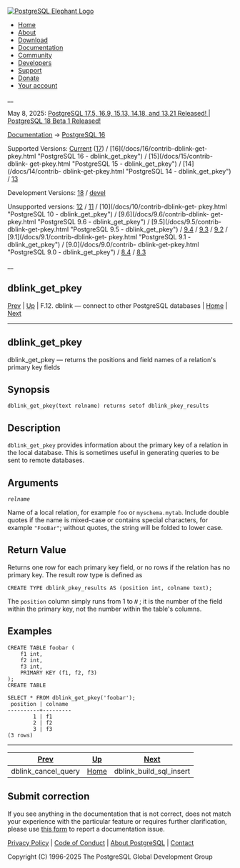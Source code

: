 [ ![PostgreSQL Elephant Logo](/media/img/about/press/elephant.png) ](/)

  * [Home](/ "Home")
  * [About](/about/ "About")
  * [Download](/download/ "Download")
  * [Documentation](/docs/ "Documentation")
  * [Community](/community/ "Community")
  * [Developers](/developer/ "Developers")
  * [Support](/support/ "Support")
  * [Donate](/about/donate/ "Donate")
  * [Your account](/account/ "Your account")

__

May 8, 2025: [ PostgreSQL 17.5, 16.9, 15.13, 14.18, and 13.21 Released! ](/about/news/postgresql-175-169-1513-1418-and-1321-released-3072/) | [ PostgreSQL 18 Beta 1 Released! ](/about/news/postgresql-18-beta-1-released-3070/)

[Documentation](/docs/ "Documentation") -> [PostgreSQL
16](/docs/16/index.html)

Supported Versions: [Current](/docs/current/contrib-dblink-get-pkey.html
"PostgreSQL 17 - dblink_get_pkey") ([17](/docs/17/contrib-dblink-get-pkey.html
"PostgreSQL 17 - dblink_get_pkey")) / [16](/docs/16/contrib-dblink-get-
pkey.html "PostgreSQL 16 - dblink_get_pkey") / [15](/docs/15/contrib-dblink-
get-pkey.html "PostgreSQL 15 - dblink_get_pkey") / [14](/docs/14/contrib-
dblink-get-pkey.html "PostgreSQL 14 - dblink_get_pkey") /
[13](/docs/13/contrib-dblink-get-pkey.html "PostgreSQL 13 - dblink_get_pkey")

Development Versions: [18](/docs/18/contrib-dblink-get-pkey.html "PostgreSQL
18 - dblink_get_pkey") / [devel](/docs/devel/contrib-dblink-get-pkey.html
"PostgreSQL devel - dblink_get_pkey")

Unsupported versions: [12](/docs/12/contrib-dblink-get-pkey.html "PostgreSQL
12 - dblink_get_pkey") / [11](/docs/11/contrib-dblink-get-pkey.html
"PostgreSQL 11 - dblink_get_pkey") / [10](/docs/10/contrib-dblink-get-
pkey.html "PostgreSQL 10 - dblink_get_pkey") / [9.6](/docs/9.6/contrib-dblink-
get-pkey.html "PostgreSQL 9.6 - dblink_get_pkey") / [9.5](/docs/9.5/contrib-
dblink-get-pkey.html "PostgreSQL 9.5 - dblink_get_pkey") /
[9.4](/docs/9.4/contrib-dblink-get-pkey.html "PostgreSQL 9.4 -
dblink_get_pkey") / [9.3](/docs/9.3/contrib-dblink-get-pkey.html "PostgreSQL
9.3 - dblink_get_pkey") / [9.2](/docs/9.2/contrib-dblink-get-pkey.html
"PostgreSQL 9.2 - dblink_get_pkey") / [9.1](/docs/9.1/contrib-dblink-get-
pkey.html "PostgreSQL 9.1 - dblink_get_pkey") / [9.0](/docs/9.0/contrib-
dblink-get-pkey.html "PostgreSQL 9.0 - dblink_get_pkey") /
[8.4](/docs/8.4/contrib-dblink-get-pkey.html "PostgreSQL 8.4 -
dblink_get_pkey") / [8.3](/docs/8.3/contrib-dblink-get-pkey.html "PostgreSQL
8.3 - dblink_get_pkey")

__

dblink_get_pkey  
---  
[Prev](contrib-dblink-cancel-query.html "dblink_cancel_query")  | [Up](dblink.html "F.12. dblink — connect to other PostgreSQL databases") | F.12. dblink — connect to other PostgreSQL databases | [Home](index.html "PostgreSQL 16.9 Documentation") |  [Next](contrib-dblink-build-sql-insert.html "dblink_build_sql_insert")  
  
* * *

## dblink_get_pkey

dblink_get_pkey — returns the positions and field names of a relation's
primary key fields

## Synopsis

    
    
    dblink_get_pkey(text relname) returns setof dblink_pkey_results
    

## Description

`dblink_get_pkey` provides information about the primary key of a relation in
the local database. This is sometimes useful in generating queries to be sent
to remote databases.

## Arguments

_`relname`_

    

Name of a local relation, for example `foo` or `myschema.mytab`. Include
double quotes if the name is mixed-case or contains special characters, for
example `"FooBar"`; without quotes, the string will be folded to lower case.

## Return Value

Returns one row for each primary key field, or no rows if the relation has no
primary key. The result row type is defined as

    
    
    CREATE TYPE dblink_pkey_results AS (position int, colname text);
    

The `position` column simply runs from 1 to _`N`_ ; it is the number of the
field within the primary key, not the number within the table's columns.

## Examples

    
    
    CREATE TABLE foobar (
        f1 int,
        f2 int,
        f3 int,
        PRIMARY KEY (f1, f2, f3)
    );
    CREATE TABLE
    
    SELECT * FROM dblink_get_pkey('foobar');
     position | colname
    ----------+---------
            1 | f1
            2 | f2
            3 | f3
    (3 rows)
    

* * *

[Prev](contrib-dblink-cancel-query.html "dblink_cancel_query")  | [Up](dblink.html "F.12. dblink — connect to other PostgreSQL databases") |  [Next](contrib-dblink-build-sql-insert.html "dblink_build_sql_insert")  
---|---|---  
dblink_cancel_query  | [Home](index.html "PostgreSQL 16.9 Documentation") |  dblink_build_sql_insert  
  
## Submit correction

If you see anything in the documentation that is not correct, does not match
your experience with the particular feature or requires further clarification,
please use [this form](/account/comments/new/16/contrib-dblink-get-pkey.html/)
to report a documentation issue.

[Privacy Policy](/about/privacypolicy) | [Code of Conduct](/about/policies/coc/) | [About PostgreSQL](/about/) | [Contact](/about/contact/)  

Copyright (C) 1996-2025 The PostgreSQL Global Development Group

